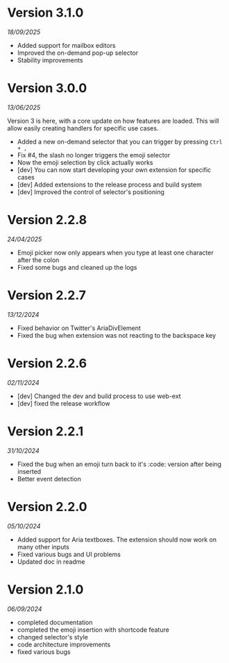 # Version 3.1.0
*18/09/2025*

- Added support for mailbox editors
- Improved the on-demand pop-up selector
- Stability improvements

# Version 3.0.0
*13/06/2025*

Version 3 is here, with a core update on how features are loaded. This will allow easily 
creating handlers for specific use cases.

- Added a new on-demand selector that you can trigger by pressing `Ctrl + ,`
- Fix #4, the slash no longer triggers the emoji selector
- Now the emoji selection by click actually works
- [dev] You can now start developing your own extension for specific cases
- [dev] Added extensions to the release process and build system
- [dev] Improved the control of selector's positioning

# Version 2.2.8
*24/04/2025*

- Emoji picker now only appears when you type at least one character after the colon
- Fixed some bugs and cleaned up the logs

# Version 2.2.7
*13/12/2024*

- Fixed behavior on Twitter's AriaDivElement
- Fixed the bug when extension was not reacting to the backspace key

# Version 2.2.6
*02/11/2024*

- [dev] Changed the dev and build process to use web-ext
- [dev] fixed the release workflow

# Version 2.2.1
*31/10/2024*

- Fixed the bug when an emoji turn back to it's :code: version after being inserted
- Better event detection

# Version 2.2.0
*05/10/2024*

- Added support for Aria textboxes. The extension should now work on many other inputs
- Fixed various bugs and UI problems
- Updated doc in readme

# Version 2.1.0
*06/09/2024*
- completed documentation
- completed the emoji insertion with shortcode feature
- changed selector's style
- code architecture improvements
- fixed various bugs